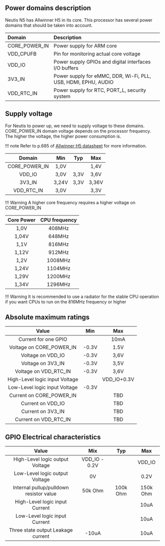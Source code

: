 ## Power domains description

Neutis N5 has Allwinner H5 in its core. This processor has several power domains that should be taken into account.

|Domain|Description|
|:-|:-|
|CORE_POWER_IN|Power supply for ARM core|
|VDD_CPUFB|Pin for monitoring actual core voltage|
|VDD_IO|Power supply GPIOs and digital interfaces I/O buffers|
|3V3_IN|Power supply for eMMC, DDR, Wi-Fi, PLL, USB, HDMI, EPHU, AUDIO|
|VDD_RTC_IN|Power supply for RTC, PORT_L, security system|

## Supply voltage 

For Neutis to power up, we need to supply voltage to these domains.
CORE_POWER_IN domain voltage depends on the processor frequency. The higher the voltage,
the higher power consumption is.

!!! note
     Refer to p.685 of [Allwinner H5 datasheet](../hardware-integration/allwinner.md) for more information.

|Domain|Min|Typ|Max|
|:-:|:-:|:-:|:-:|
|CORE_POWER_IN|1,0V||1,4V|
|VDD_IO|3,0V|3,3V|3,6V|
|3V3_IN|3,24V|3,3V|3,36V|
|VDD_RTC_IN|3,0V||3,3V|

!!! Warning
    A higher core frequency requires a higher voltage on CORE_POWER_IN

|Core Power|CPU frequency|
|:-:|:-:|
|1,0V|408MHz|
|1,04V|648MHz|
|1,1V|816MHz|
|1,12V|912MHz|
|1,2V|1008MHz|
|1,24V|1104MHz|
|1,29V|1200MHz|
|1,34V|1296MHz|

!!! Warning
    It is recommended to use a radiator for the stable CPU operation if you want CPUs to run on the 816MHz frequency or higher

## Absolute maximum ratings

|Value|Min|Max|
|:-:|:-:|:-:|
|Current for one GPIO| |10mA|
|Voltage on CORE_POWER_IN| -0.3V | 1.5V|
|Voltage on VDD_IO| -0.3V | 3,6V|
|Voltage on 3V3_IN| -0.3V | 3,5V|
|Voltage on VDD_RTC_IN| -0.3V | 3,6V|
|High-Level logic input Voltage ||VDD_IO+0.3V|
|Low-Level logic input Voltage| -0.3V|
|Current on CORE_POWER_IN||TBD|
|Current on VDD_IO||TBD|
|Current on 3V3_IN||TBD|
|Current on VDD_RTC_IN||TBD|

## GPIO Electrical characteristics

|Value|Mix|Typ|Max|
|:-:|:-:|:-:|:-:|
|High-Level logic output Voltage|VDD_IO - 0.2V||VDD_IO|
|Low-Level logic output Voltage|0V||0.2V|
|Internal pullup/pulldown resistor value|50k Ohm|100k Ohm|150k Ohm|
|High-Level logic input Current|||10uA|
|Low-Level logic input Current|||10uA|
|Three state output Leakage current|-10uA||10uA|
